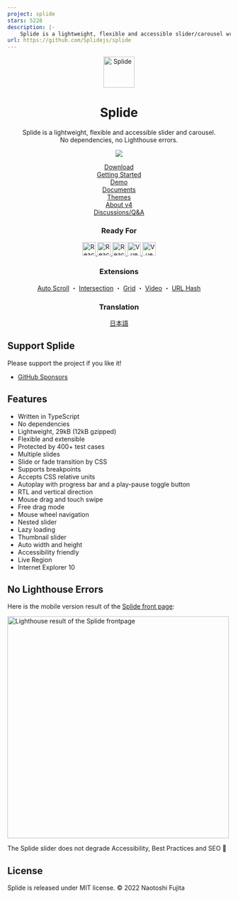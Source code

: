 ```yaml
---
project: splide
stars: 5228
description: |-
    Splide is a lightweight, flexible and accessible slider/carousel written in TypeScript. No dependencies, no Lighthouse errors.
url: https://github.com/Splidejs/splide
---
```


<div align="center">
<a href="https://splidejs.com">
  <img alt="Splide" src="./images/logo.svg" width="70">
</a>

<h1>Splide</h1>

<p>
Splide is a lightweight, flexible and accessible slider and carousel.<br>
No dependencies, no Lighthouse errors.
</p>

[![](https://data.jsdelivr.com/v1/package/npm/@splidejs/splide/badge?v=1)](https://www.jsdelivr.com/package/npm/@splidejs/splide)

<p>
  <a href="https://github.com/Splidejs/splide/releases/latest">Download</a>
  <br>
  <a href="https://splidejs.com/guides/getting-started/">Getting Started</a>
  <br>
  <a href="https://splidejs.com/">Demo</a>
  <br>
  <a href="https://splidejs.com/documents/">Documents</a>
  <br>
  <a href="https://splidejs.com/guides/themes/">Themes</a>
  <br>
  <a href="https://splidejs.com/guides/version4/">About v4</a>
  <br>
  <a href="https://github.com/Splidejs/splide/discussions">Discussions/Q&A</a>
</p>

<h3>
  Ready For
</h3>
<p>
  <a href="https://splidejs.com/guides/getting-started/">
    <img alt="React Splide" src="./images/javascript-logo.svg" width="30">
  </a>
  <a href="https://splidejs.com/guides/getting-started/">
    <img alt="React Splide" src="./images/typescript-logo.svg" width="30">
  </a>
  <a href="https://splidejs.com/integration/react-splide/">
    <img alt="React Splide" src="./images/react-logo.svg" width="30">
  </a>
  <a href="https://splidejs.com/integration/vue-splide/">
    <img alt="Vue Splide" src="./images/vue-logo.svg" width="30">
  </a>
  <a href="https://splidejs.com/integration/svelte-splide/">
    <img alt="Vue Splide" src="./images/svelte-logo.svg" width="30">
  </a>
</p>

<h3>
  Extensions
</h3>

<p>
  <a href="https://splidejs.com/extensions/auto-scroll/">Auto Scroll</a> ・
  <a href="https://splidejs.com/extensions/intersection/">Intersection</a> ・
  <a href="https://splidejs.com/extensions/grid/">Grid</a> ・
  <a href="https://splidejs.com/extensions/video/">Video</a> ・
  <a href="https://splidejs.com/extensions/url-hash/">URL Hash</a>
</p>

<h3>
  Translation
</h3>

<p>
  <a href="https://ja.splidejs.com">日本語</a>
</p>
</div>

## Support Splide

Please support the project if you like it! 
- [GitHub Sponsors](https://github.com/sponsors/NaotoshiFujita)

## Features

- Written in TypeScript
- No dependencies
- Lightweight, 29kB (12kB gzipped)
- Flexible and extensible
- Protected by 400+ test cases
- Multiple slides
- Slide or fade transition by CSS
- Supports breakpoints
- Accepts CSS relative units
- Autoplay with progress bar and a play-pause toggle button
- RTL and vertical direction
- Mouse drag and touch swipe
- Free drag mode
- Mouse wheel navigation
- Nested slider
- Lazy loading
- Thumbnail slider
- Auto width and height
- Accessibility friendly
- Live Region
- Internet Explorer 10


## No Lighthouse Errors

Here is the mobile version result of the [Splide front page](https://splidejs.com):

<img alt="Lighthouse result of the Splide frontpage" src="./images/lighthouse-mobile.png" width="500">

The Splide slider does not degrade Accessibility, Best Practices and SEO 🎉


## License

Splide is released under MIT license. © 2022 Naotoshi Fujita

